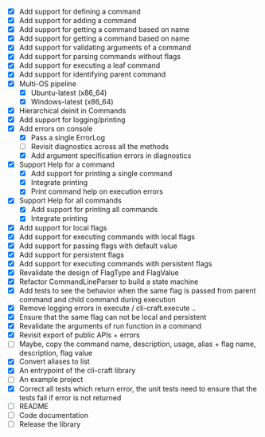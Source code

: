 - [X] Add support for defining a command
- [X] Add support for adding a command
- [X] Add support for getting a command based on name
- [X] Add support for getting a command based on name
- [X] Add support for validating arguments of a command
- [X] Add support for parsing commands without flags
- [X] Add support for executing a leaf command
- [X] Add support for identifying parent command
- [X] Multi-OS pipeline
    - [X] Ubuntu-latest (x86_64)
    - [X] Windows-latest (x86_64)
- [X] Hierarchical deinit in Commands
- [X] Add support for logging/printing
- [X] Add errors on console 
    - [X] Pass a single ErrorLog
    - [ ] Revisit diagnostics across all the methods
    - [X] Add argument specification errors in diagnostics
- [X] Support Help for a command
    - [X] Add support for printing a single command
    - [X] Integrate printing
    - [X] Print command help on execution errors
- [X] Support Help for all commands
    - [X] Add support for printing all commands
    - [X] Integrate printing
- [X] Add support for local flags
- [X] Add support for executing commands with local flags
- [X] Add support for passing flags with default value
- [X] Add support for persistent flags
- [X] Add support for executing commands with persistent flags
- [X] Revalidate the design of FlagType and FlagValue
- [X] Refactor CommandLineParser to build a state machine
- [X] Add tests to see the behavior when the same flag is passed from parent command and child command during execution
- [X] Remove logging errors in execute / cli-craft.execute ..
- [X] Ensure that the same flag can not be local and persistent
- [X] Revalidate the arguments of run function in a command
- [X] Revisit export of public APIs + errors
- [ ] Maybe, copy the command name, description, usage, alias + flag name, description, flag value
- [X] Convert aliases to list
- [X] An entrypoint of the cli-craft library
- [ ] An example project
- [X] Correct all tests which return error, the unit tests need to ensure that the tests fail if error is not returned
- [ ] README
- [ ] Code documentation
- [ ] Release the library
